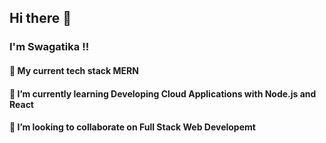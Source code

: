 ## Hi there 👋

### I'm Swagatika !!

#### 🔭 My current tech stack MERN
#### 🌱 I’m currently learning Developing Cloud Applications with Node.js and React
#### 👯 I’m looking to collaborate on Full Stack Web Developemt

<!--
**swagatikapanda123/swagatikapanda123** is a ✨ _special_ ✨ repository because its `README.md` (this file) appears on your GitHub profile.

Here are some ideas to get you started:

- 🔭 I’m currently working on ... 
- 🌱 I’m currently learning ...
- 👯 I’m looking to collaborate on ...
- 🤔 I’m looking for help with ...
- 💬 Ask me about ...
- 📫 How to reach me: ...
- 😄 Pronouns: ...
- ⚡ Fun fact: ...i am a big fan of  slow cycle race!!
--> 
